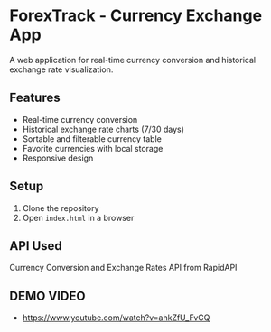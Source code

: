# ForexTrack - Currency Exchange App

A web application for real-time currency conversion and historical exchange rate visualization.

## Features

- Real-time currency conversion
- Historical exchange rate charts (7/30 days)
- Sortable and filterable currency table
- Favorite currencies with local storage
- Responsive design

## Setup

1. Clone the repository
2. Open `index.html` in a browser
   
## API Used

Currency Conversion and Exchange Rates API from RapidAPI

## DEMO VIDEO

- https://www.youtube.com/watch?v=ahkZfU_FvCQ


